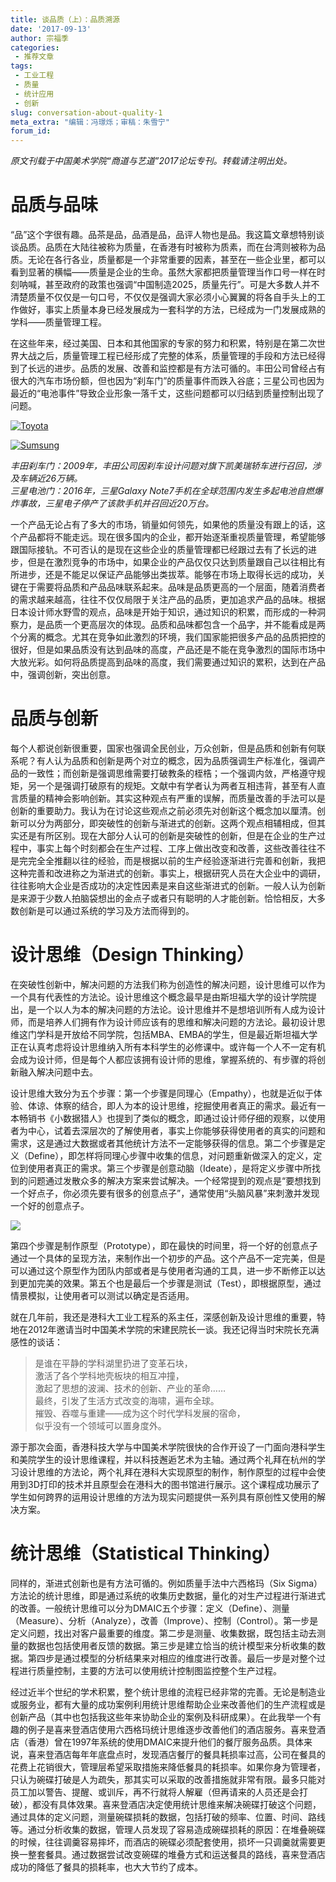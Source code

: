 ```yaml
---
title: 谈品质（上）：品质溯源
date: '2017-09-13'
author: 宗福季
categories:
 - 推荐文章
tags: 
 - 工业工程
 - 质量
 - 统计应用
 - 创新
slug: conversation-about-quality-1
meta_extra: "编辑：冯璟烁；审稿：朱雪宁"
forum_id: 
---
```


*原文刊载于中国美术学院“商道与艺道”2017论坛专刊。转载请注明出处。*  


# 品质与品味  

“品”这个字很有趣。品茶是品，品酒是品，品评人物也是品。我这篇文章想特别谈谈品质。品质在大陆往被称为质量，在香港有时被称为质素，而在台湾则被称为品质。无论在各行各业，质量都是一个非常重要的因素，甚至在一些企业里，都可以看到显著的横幅——质量是企业的生命。虽然大家都把质量管理当作口号一样在时刻呐喊，甚至政府的政策也强调“中国制造2025，质量先行”。可是大多数人并不清楚质量不仅仅是一句口号，不仅仅是强调大家必须小心翼翼的将各自手头上的工作做好，事实上质量本身已经发展成为一套科学的方法，已经成为一门发展成熟的学科——质量管理工程。  

在这些年来，经过美国、日本和其他国家的专家的努力和积累，特别是在第二次世界大战之后，质量管理工程已经形成了完整的体系，质量管理的手段和方法已经得到了长远的进步。品质的发展、改善和监控都是有方法可循的。丰田公司曾经占有很大的汽车市场份额，但也因为“刹车门”的质量事件而跌入谷底；三星公司也因为最近的“电池事件”导致企业形象一落千丈，这些问题都可以归结到质量控制出现了问题。  

[![Toyota](https://user-images.githubusercontent.com/16065479/30312360-065b0cb4-974e-11e7-86be-7fad78611346.jpg)](http://jjx/images/xxx.jpg)

[![Sumsung](https://user-images.githubusercontent.com/16065479/30312371-13944896-974e-11e7-8f0b-5ec83ed75ca2.jpg)](http://jjx/images/yyy.jpg)

*丰田刹车门：2009年，丰田公司因刹车设计问题对旗下凯美瑞轿车进行召回，涉及车辆近26万辆。*  
*三星电池门：2016年，三星Galaxy Note7手机在全球范围内发生多起电池自燃爆炸事故，三星电子停产了该款手机并召回近20万台。*

一个产品无论占有了多大的市场，销量如何领先，如果他的质量没有跟上的话，这个产品都将不能走远。现在很多国内的企业，都开始逐渐重视质量管理，希望能够跟国际接轨。不可否认的是现在这些企业的质量管理都已经跟过去有了长远的进步，但是在激烈竞争的市场中，如果企业的产品仅仅只达到质量跟自己以往相比有所进步，还是不能足以保证产品能够出类拔萃。能够在市场上取得长远的成功，关键在于需要将品质和产品品味联系起来。品味是品质更高的一个层面，随着消费者的需求越来越高，往往不仅仅局限于关注产品的品质，更加追求产品的品味。根据日本设计师水野雪的观点，品味是开始于知识，通过知识的积累，而形成的一种洞察力，是品质一个更高层次的体现。品质和品味都包含一个品字，并不能看成是两个分离的概念。尤其在竞争如此激烈的环境，我们国家能把很多产品的品质把控的很好，但是如果品质没有达到品味的高度，产品还是不能在竞争激烈的国际市场中大放光彩。如何将品质提高到品味的高度，我们需要通过知识的累积，达到在产品中，强调创新，突出创意。  


# 品质与创新  

每个人都说创新很重要，国家也强调全民创业，万众创新，但是品质和创新有何联系呢？有人认为品质和创新是两个对立的概念，因为品质强调生产标准化，强调产品的一致性；而创新是强调思维需要打破教条的桎梏；一个强调内敛，严格遵守规矩，另一个是强调打破原有的规矩。文献中有学者认为两者互相违背，甚至有人直言质量的精神会影响创新。其实这种观点有严重的误解，而质量改善的手法可以是创新的重要助力。我认为在讨论这些观点之前必须先对创新这个概念加以厘清。创新可以分为两部分，即突破性的创新与渐进式的创新。这两个观点相辅相成，但其实还是有所区别。现在大部分人认可的创新是突破性的创新，但是在企业的生产过程中，事实上每个时刻都会在生产过程、工序上做出改变和改善，这些改善往往不是完完全全推翻以往的经验，而是根据以前的生产经验逐渐进行完善和创新，我把这种完善和改进称之为渐进式的创新。事实上，根据研究人员在大企业中的调研，往往影响大企业是否成功的决定性因素是来自这些渐进式的创新。一般人认为创新是来源于少数人拍脑袋想出的金点子或者只有聪明的人才能创新。恰恰相反，大多数创新是可以通过系统的学习及方法而得到的。  


# 设计思维（Design Thinking）  

在突破性创新中，解决问题的方法我们称为创造性的解决问题，设计思维可以作为一个具有代表性的方法论。设计思维这个概念最早是由斯坦福大学的设计学院提出，是一个以人为本的解决问题的方法论。设计思维并不是想培训所有人成为设计师，而是培养人们拥有作为设计师应该有的思维和解决问题的方法论。最初设计思维这门学科是开放给不同学院，包括MBA、EMBA的学生，但是最近斯坦福大学正在认真考虑将设计思维纳入所有本科学生的必修课中。或许每一个人不一定有机会成为设计师，但是每个人都应该拥有设计师的思维，掌握系统的、有步骤的将创新融入解决问题中去。  

设计思维大致分为五个步骤：第一个步骤是同理心（Empathy），也就是近似于体验、体谅、体察的结合，即人为本的设计思维，挖掘使用者真正的需求。最近有一本畅销书《小数据猎人》也提到了类似的概念，即通过设计师仔细的观察，以使用者为中心，试着去深层次的了解使用者，事实上你能够获得使用者的真实的问题和需求，这是通过大数据或者其他统计方法不一定能够获得的信息。第二个步骤是定义（Define），即怎样将同理心步骤中收集的信息，对问题重新做深入的定义，定位到使用者真正的需求。第三个步骤是创意动脑（Ideate），是将定义步骤中所找到的问题通过发散众多的解决方案来尝试解决。一个经常提到的观点是“要想找到一个好点子，你必须先要有很多的创意点子”，通常使用“头脑风暴”来刺激并发现一个好的创意点子。  

![](https://user-images.githubusercontent.com/16065479/30312938-6eea2f60-9750-11e7-899f-b1c76ba0615b.jpg)

第四个步骤是制作原型（Prototype），即在最快的时间里，将一个好的创意点子通过一个具体的呈现方法，来制作出一个初步的产品。这个产品不一定完美，但是可以通过这个原型作为团队内部或者是与使用者沟通的工具，进一步不断修正以达到更加完美的效果。第五个也是最后一个步骤是测试（Test），即根据原型，通过情景模拟，让使用者可以测试以确定是否适用。  

就在几年前，我还是港科大工业工程系的系主任，深感创新及设计思维的重要，特地在2012年邀请当时中国美术学院的宋建民院长一谈。我还记得当时宋院长充满感性的谈话：  

>是谁在平静的学科湖里扔进了变革石块，  
>激活了各个学科地壳板块的相互冲撞，  
>激起了思想的波澜、技术的创新、产业的革命……  
>最终，引发了生活方式改变的海啸，遍布全球。  
>摧毁、吞噬与重建——成为这个时代学科发展的宿命，  
>似乎没有一个领域可以置身度外。  


源于那次会面，香港科技大学与中国美术学院很快的合作开设了一门面向港科学生和美院学生的设计思维课程，并以科技邂逅艺术为主轴。通过两个礼拜在杭州的学习设计思维的方法论，两个礼拜在港科大实现原型的制作，制作原型的过程中会使用到3D打印的技术并且原型会在港科大的图书馆进行展示。这个课程成功展示了学生如何跨界的运用设计思维的方法为现实问题提供一系列具有原创性又使用的解决方案。  


# 统计思维（Statistical Thinking）  

同样的，渐进式创新也是有方法可循的。例如质量手法中六西格玛（Six Sigma）方法论的统计思维，即是通过系统的收集历史数据，量化的对生产过程进行渐进式的改善。一般统计思维可以分为DMAIC五个步骤：定义（Define）、测量（Measure）、分析（Analyze），改善（Improve）、控制（Control）。第一步是定义问题，找出对客户最重要的维度。第二步是测量、收集数据，既包括主动去测量的数据也包括使用者反馈的数据。第三步是建立恰当的统计模型来分析收集的数据。第四步是通过模型的分析结果来对相应的维度进行改善。最后一步是对整个过程进行质量控制，主要的方法可以使用统计控制图监控整个生产过程。  

经过近半个世纪的学术积累，整个统计思维的流程已经非常的完善。无论是制造业或服务业，都有大量的成功案例利用统计思维帮助企业来改善他们的生产流程或是创新产品（其中也包括我这些年来协助企业的案例及科研成果）。在此我举一个有趣的例子是喜来登酒店使用六西格玛统计思维逐步改善他们的酒店服务。喜来登酒店（香港）曾在1997年系统的使用DMAIC来提升他们的餐厅服务品质。具体来说，喜来登酒店每年年底盘点时，发现酒店餐厅的餐具耗损率过高，公司在餐具的花费上花销很大，管理层希望采取措施来降低餐具的耗损率。如果你身为管理者，只认为碗碟打破是人为疏失，那其实可以采取的改善措施就非常有限。最多只能对员工加以警告、提醒、或训斥，再不行就将人解雇（但再请来的人员还是会打破），都没有具体效果。喜来登酒店决定使用统计思维来解决碗碟打破这个问题，通过具体的定义问题，测量碗碟损耗的数据，包括打破的频率、位置、时间、路线等。通过分析收集的数据，管理人员发现了容易造成碗碟损耗的原因：在堆叠碗碟的时候，往往调羹容易摔坏，而酒店的碗碟必须配套使用，损坏一只调羹就需要更换一整套餐具。通过数据尝试改变碗碟的堆叠方式和运送餐具的路线，喜来登酒店成功的降低了餐具的损耗率，也大大节约了成本。  
